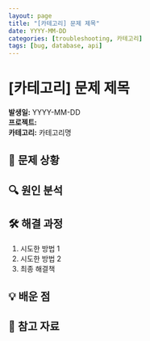 ```yaml
---
layout: page
title: "[카테고리] 문제 제목"
date: YYYY-MM-DD
categories: [troubleshooting, 카테고리]
tags: [bug, database, api]
---
```


# [카테고리] 문제 제목

**발생일:** YYYY-MM-DD  
**프로젝트:**  
**카테고리:** 카테고리명

## 🚨 문제 상황

## 🔍 원인 분석

## 🛠 해결 과정

1. 시도한 방법 1
2. 시도한 방법 2
3. 최종 해결책

## 💡 배운 점

## 🔗 참고 자료
